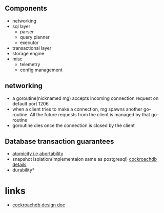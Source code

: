 ## Components

- networking
- sql layer
  - parser
  - query planner
  - executor
- transactional layer
- storage engine
- misc
  - telemetry
  - config management

## networking

- a goroutine(nicknamed mg) accepts incoming connection request on default port 1206
- when a client tries to make a connection, mg spawns another go-routine. All the future requests from the client is managed by that go-routine
- goroutine dies once the connection is closed by the client

## Database transaction guarantees

 - [atomicity i.e abortability](./atomicity.md)
 - snapshot isolation(implementaion same as postgresql) [cockroachdb details](https://www.cockroachlabs.com/blog/serializable-lockless-distributed-isolation-cockroachdb/)
 - durability*

# links

- [cockroachdb design doc](https://github.com/cockroachdb/cockroach/blob/master/docs/design.md)